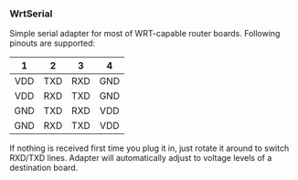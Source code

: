 ### WrtSerial ###

Simple serial adapter for most of WRT-capable router boards. Following pinouts
are supported:

|  1  |  2  |  3  |  4  |
|:---:|:---:|:---:|:---:|
| VDD | TXD | RXD | GND |
| VDD | RXD | TXD | GND |
| GND | TXD | RXD | VDD |
| GND | RXD | TXD | VDD |


If nothing is received first time you plug it in, just rotate it around to
switch RXD/TXD lines.  Adapter will automatically adjust to voltage levels of
a destination board.

